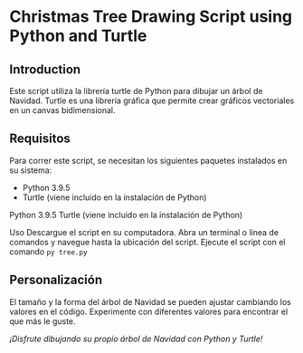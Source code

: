 # Christmas Tree Drawing Script using Python and Turtle

## Introduction
Este script utiliza la librería turtle de Python para dibujar un árbol de Navidad. Turtle es una librería gráfica que permite crear gráficos vectoriales en un canvas bidimensional.

## Requisitos
Para correr este script, se necesitan los siguientes paquetes instalados en su sistema:
- Python 3.9.5
- Turtle (viene incluido en la instalación de Python)

Python 3.9.5
Turtle (viene incluido en la instalación de Python)

Uso
Descargue el script en su computadora.
Abra un terminal o línea de comandos y navegue hasta la ubicación del script.
Ejecute el script con el comando `py tree.py`

## Personalización
El tamaño y la forma del árbol de Navidad se pueden ajustar cambiando los valores en el código. Experimente con diferentes valores para encontrar el que más le guste.

*¡Disfrute dibujando su propio árbol de Navidad con Python y Turtle!*

